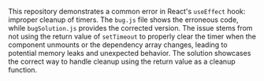 This repository demonstrates a common error in React's `useEffect` hook: improper cleanup of timers. The `bug.js` file shows the erroneous code, while `bugSolution.js` provides the corrected version.  The issue stems from not using the return value of `setTimeout` to properly clear the timer when the component unmounts or the dependency array changes, leading to potential memory leaks and unexpected behavior.  The solution showcases the correct way to handle cleanup using the return value as a cleanup function.